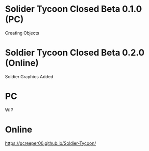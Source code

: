 # Solider Tycoon Closed Beta 0.1.0 (PC)
Creating Objects

# Soldier Tycoon Closed Beta 0.2.0 (Online)
Soldier Graphics Added

# PC
WIP
# Online
https://gcreeper00.github.io/Soldier-Tycoon/
